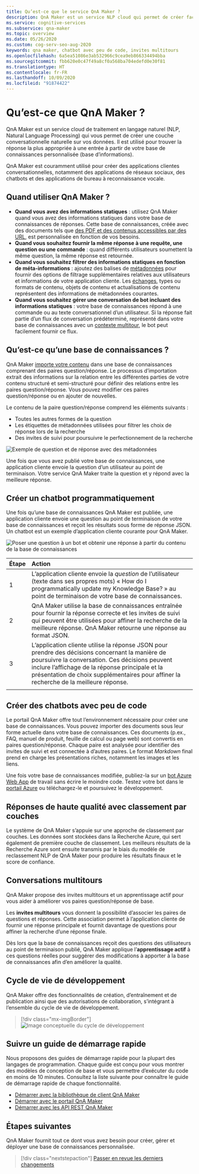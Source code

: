 ```yaml
---
title: Qu’est-ce que le service QnA Maker ?
description: QnA Maker est un service NLP cloud qui permet de créer facilement une couche conversationnelle naturelle sur vos données. Il peut être utilisé pour trouver la réponse la plus appropriée à une entrée donnée en langage naturel à partir de votre base de connaissances personnalisée (base d’informations).
ms.service: cognitive-services
ms.subservice: qna-maker
ms.topic: overview
ms.date: 05/26/2020
ms.custom: cog-serv-seo-aug-2020
keywords: qna maker, chatbot avec peu de code, invites multitours
ms.openlocfilehash: 6a5ea51086e3ab532966c9cea9eb866334494bba
ms.sourcegitcommit: fbb620e0c47f49a8cf0a568ba704edefd0e30f81
ms.translationtype: HT
ms.contentlocale: fr-FR
ms.lasthandoff: 10/09/2020
ms.locfileid: "91874422"
---
```

# <a name="what-is-qna-maker"></a>Qu’est-ce que QnA Maker ?

QnA Maker est un service cloud de traitement en langage naturel (NLP, Natural Language Processing) qui vous permet de créer une couche conversationnelle naturelle sur vos données. Il est utilisé pour trouver la réponse la plus appropriée à une entrée à partir de votre base de connaissances personnalisée (base d’informations).

QnA Maker est couramment utilisé pour créer des applications clientes conversationnelles, notamment des applications de réseaux sociaux, des chatbots et des applications de bureau à reconnaissance vocale.

## <a name="when-to-use-qna-maker"></a>Quand utiliser QnA Maker ?

* **Quand vous avez des informations statiques** : utilisez QnA Maker quand vous avez des informations statiques dans votre base de connaissances de réponses. Cette base de connaissances, créée avec des documents tels que [des PDF et des contenus accessibles par des URL](../concepts/content-types.md), est personnalisée en fonction de vos besoins.
* **Quand vous souhaitez fournir la même réponse à une requête, une question ou une commande** : quand différents utilisateurs soumettent la même question, la même réponse est retournée.
* **Quand vous souhaitez filtrer des informations statiques en fonction de méta-informations** : ajoutez des balises de [métadonnées](../how-to/metadata-generateanswer-usage.md) pour fournir des options de filtrage supplémentaires relatives aux utilisateurs et informations de votre application cliente. Les [échanges](../how-to/chit-chat-knowledge-base.md), types ou formats de contenu, objets de contenu et actualisations de contenu représentent des informations de métadonnées courantes.
* **Quand vous souhaitez gérer une conversation de bot incluant des informations statiques** : votre base de connaissances répond à une commande ou au texte conversationnel d’un utilisateur. Si la réponse fait partie d’un flux de conversation prédéterminé, représenté dans votre base de connaissances avec un [contexte multitour](../how-to/multiturn-conversation.md), le bot peut facilement fournir ce flux.

## <a name="what-is-a-knowledge-base"></a>Qu’est-ce qu’une base de connaissances ?

QnA Maker [importe votre contenu](../concepts/knowledge-base.md) dans une base de connaissances comprenant des paires question/réponse. Le processus d’importation extrait des informations sur la relation entre les différentes parties de votre contenu structuré et semi-structuré pour définir des relations entre les paires question/réponse. Vous pouvez modifier ces paires question/réponse ou en ajouter de nouvelles.

Le contenu de la paire question/réponse comprend les éléments suivants :
* Toutes les autres formes de la question
* Les étiquettes de métadonnées utilisées pour filtrer les choix de réponse lors de la recherche
* Des invites de suivi pour poursuivre le perfectionnement de la recherche

![Exemple de question et de réponse avec des métadonnées](../media/qnamaker-overview-learnabout/example-question-and-answer-with-metadata.png)

Une fois que vous avez publié votre base de connaissances, une application cliente envoie la question d’un utilisateur au point de terminaison. Votre service QnA Maker traite la question et y répond avec la meilleure réponse.

## <a name="create-a-chat-bot-programmatically"></a>Créer un chatbot programmatiquement

Une fois qu’une base de connaissances QnA Maker est publiée, une application cliente envoie une question au point de terminaison de votre base de connaissances et reçoit les résultats sous forme de réponse JSON. Un chatbot est un exemple d’application cliente courante pour QnA Maker.

![Poser une question à un bot et obtenir une réponse à partir du contenu de la base de connaissances](../media/qnamaker-overview-learnabout/bot-chat-with-qnamaker.png)

|Étape|Action|
|:--|:--|
|1|L’application cliente envoie la _question_ de l’utilisateur (texte dans ses propres mots) « How do I programmatically update my Knowledge Base? » au point de terminaison de votre base de connaissances.|
|2|QnA Maker utilise la base de connaissances entraînée pour fournir la réponse correcte et les invites de suivi qui peuvent être utilisées pour affiner la recherche de la meilleure réponse. QnA Maker retourne une réponse au format JSON.|
|3|L’application cliente utilise la réponse JSON pour prendre des décisions concernant la manière de poursuivre la conversation. Ces décisions peuvent inclure l’affichage de la réponse principale et la présentation de choix supplémentaires pour affiner la recherche de la meilleure réponse. |
|||

## <a name="build-low-code-chat-bots"></a>Créer des chatbots avec peu de code

Le portail QnA Maker offre tout l’environnement nécessaire pour créer une base de connaissances. Vous pouvez importer des documents sous leur forme actuelle dans votre base de connaissances. Ces documents (p.ex., FAQ, manuel de produit, feuille de calcul ou page web) sont convertis en paires question/réponse. Chaque paire est analysée pour identifier des invites de suivi et est connectée à d’autres paires. Le format _Markdown_ final prend en charge les présentations riches, notamment les images et les liens.

Une fois votre base de connaissances modifiée, publiez-la sur un [bot Azure Web App](https://azure.microsoft.com/services/bot-service/) de travail sans écrire le moindre code. Testez votre bot dans le [portail Azure](https://portal.azure.com) ou téléchargez-le et poursuivez le développement.

## <a name="high-quality-responses-with-layered-ranking"></a>Réponses de haute qualité avec classement par couches

Le système de QnA Maker s’appuie sur une approche de classement par couches. Les données sont stockées dans la Recherche Azure, qui sert également de première couche de classement. Les meilleurs résultats de la Recherche Azure sont ensuite transmis par le biais du modèle de reclassement NLP de QnA Maker pour produire les résultats finaux et le score de confiance.

## <a name="multi-turn-conversations"></a>Conversations multitours

QnA Maker propose des invites multitours et un apprentissage actif pour vous aider à améliorer vos paires question/réponse de base.

Les **invites multitours** vous donnent la possibilité d’associer les paires de questions et réponses. Cette association permet à l’application cliente de fournir une réponse principale et fournit davantage de questions pour affiner la recherche d’une réponse finale.

Dès lors que la base de connaissances reçoit des questions des utilisateurs au point de terminaison publié, QnA Maker applique l’**apprentissage actif** à ces questions réelles pour suggérer des modifications à apporter à la base de connaissances afin d’en améliorer la qualité.

## <a name="development-lifecycle"></a>Cycle de vie de développement

QnA Maker offre des fonctionnalités de création, d’entraînement et de publication ainsi que des autorisations de collaboration, s’intégrant à l’ensemble du cycle de vie de développement.

> [!div class="mx-imgBorder"]
> ![Image conceptuelle du cycle de développement](../media/qnamaker-overview-learnabout/development-cycle.png)


## <a name="complete-a-quickstart"></a>Suivre un guide de démarrage rapide

Nous proposons des guides de démarrage rapide pour la plupart des langages de programmation. Chaque guide est conçu pour vous montrer des modèles de conception de base et vous permettre d’exécuter du code en moins de 10 minutes. Consultez la liste suivante pour connaître le guide de démarrage rapide de chaque fonctionnalité.

* [Démarrer avec la bibliothèque de client QnA Maker](../quickstarts/quickstart-sdk.md)
* [Démarrer avec le portail QnA Maker](../quickstarts/create-publish-knowledge-base.md)
* [Démarrer avec les API REST QnA Maker](../quickstarts/quickstart-rest-curl.md)


## <a name="next-steps"></a>Étapes suivantes
QnA Maker fournit tout ce dont vous avez besoin pour créer, gérer et déployer une base de connaissances personnalisée.

> [!div class="nextstepaction"]
> [Passer en revue les derniers changements](../whats-new.md)
